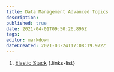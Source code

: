 ```yaml
---
title: Data Management Advanced Topics
description: 
published: true
date: 2021-04-01T09:50:26.896Z
tags: 
editor: markdown
dateCreated: 2021-03-24T17:08:19.972Z
---
```


1. [Elastic Stack](/data_management/elastic)
{.links-list}